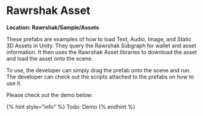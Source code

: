 # Rawrshak Asset

**Location: Rawrshak/Sample/Assets**

These prefabs are examples of how to load Text, Audio, Image, and Static 3D Assets in Unity. They query the Rawrshak Subgraph for wallet and asset information. It then uses the Rawrshak Asset libraries to download the asset and load the asset onto the scene.&#x20;

To use, the developer can simply drag the prefab onto the scene and run. The developer can check out the scripts attached to the prefabs on how to use it.

Please check out the demo below:

{% hint style="info" %}
Todo: Demo
{% endhint %}
